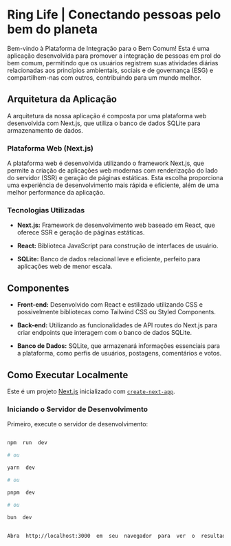 
# Ring Life | Conectando pessoas pelo bem do planeta

  

Bem-vindo à Plataforma de Integração para o Bem Comum! Esta é uma aplicação desenvolvida para promover a integração de pessoas em prol do bem comum, permitindo que os usuários registrem suas atividades diárias relacionadas aos princípios ambientais, sociais e de governança (ESG) e compartilhem-nas com outros, contribuindo para um mundo melhor.

  

## Arquitetura da Aplicação

  

A arquitetura da nossa aplicação é composta por uma plataforma web desenvolvida com Next.js, que utiliza o banco de dados SQLite para armazenamento de dados.

  

### Plataforma Web (Next.js)

  

A plataforma web é desenvolvida utilizando o framework Next.js, que permite a criação de aplicações web modernas com renderização do lado do servidor (SSR) e geração de páginas estáticas. Esta escolha proporciona uma experiência de desenvolvimento mais rápida e eficiente, além de uma melhor performance da aplicação.

  

### Tecnologias Utilizadas

  

-  **Next.js:** Framework de desenvolvimento web baseado em React, que oferece SSR e geração de páginas estáticas.

-  **React:** Biblioteca JavaScript para construção de interfaces de usuário.

-  **SQLite:** Banco de dados relacional leve e eficiente, perfeito para aplicações web de menor escala.

  

## Componentes

  

-  **Front-end:** Desenvolvido com React e estilizado utilizando CSS e possivelmente bibliotecas como Tailwind CSS ou Styled Components.

-  **Back-end:** Utilizando as funcionalidades de API routes do Next.js para criar endpoints que interagem com o banco de dados SQLite.

-  **Banco de Dados:** SQLite, que armazenará informações essenciais para a plataforma, como perfis de usuários, postagens, comentários e votos.

  

## Como Executar Localmente

  

Este é um projeto [Next.js](https://nextjs.org/) inicializado com [`create-next-app`](https://github.com/vercel/next.js/tree/canary/packages/create-next-app).

  

### Iniciando o Servidor de Desenvolvimento

  

Primeiro, execute o servidor de desenvolvimento:

  

```bash

npm  run  dev

# ou

yarn  dev

# ou

pnpm  dev

# ou

bun  dev

  
Abra  http://localhost:3000  em  seu  navegador  para  ver  o  resultado.